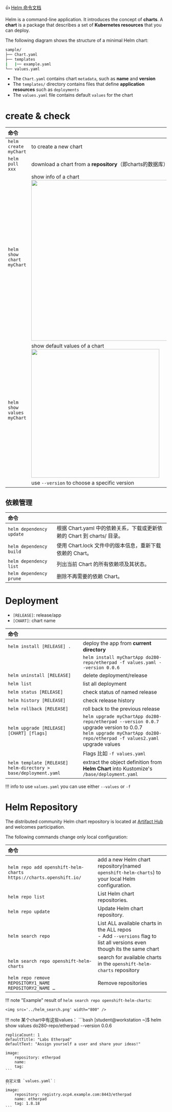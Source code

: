 
👍 [Helm 命令文档](https://helm.sh/docs/helm/)


Helm is a command-line application. It introduces the concept of **charts**. A **chart** is a package that describes a set of **Kubernetes resources** that you can deploy.

The following diagram shows the structure of a minimal Helm chart:

```bash
sample/
├── Chart.yaml
├── templates
|   |── example.yaml
└── values.yaml
```

- The `Chart.yaml` contains chart `metadata`, such as **name** and **version**
- The `templates/` directory contains files that define **application resources** such as `deployments`
- The `values.yaml` file contains default `values` for the chart



# create & check

|命令||
|:-|:-|
|`helm create myChart` |to create a new chart |
|`helm pull xxx` |download a chart from a **repository**（即charts的数据库） |
|`helm show chart myChart` |show info of a chart <br/> <img src='../helm_show_chart.png' width="500" />|
|`helm show values myChart` |show default values of a chart <br/> <img src='../helm_show_values.png' width="400" /> |
| |use `--version` to choose a specific version |


## 依赖管理
|命令||
|:-|:-|
| `helm dependency update`| 根据 Chart.yaml 中的依赖关系，下载或更新依赖的 Chart 到 charts/ 目录。|
| `helm dependency build`| 使用 Chart.lock 文件中的版本信息，重新下载依赖的 Chart。|
| `helm dependency list`| 列出当前 Chart 的所有依赖项及其状态。|
| `helm dependency prune`| 删除不再需要的依赖 Chart。|

# Deployment

- `[RELEASE]`: release/app
- `[CHART]`: chart name

|命令||
|:-|:-|
|`helm install [RELEASE] .` |deploy the app from <b>current directory</b> |
| |`helm install myChartApp do280-repo/etherpad -f values.yaml --version 0.0.6` |
|`helm uninstall [RELEASE]` |delete deployment/release |
|`helm list` |list all deployment |
|`helm status [RELEASE]` |check status of named release |
|`helm history [RELEASE]` |check release history |
|`helm rollback [RELEASE]` |roll back to the previous release |
|`helm upgrade [RELEASE] [CHART] [flags]` |`helm upgrade myChartApp do280-repo/etherpad --version 0.0.7`  upgrade version to 0.0.7 <br/>`helm upgrade myChartApp do280-repo/etherpad -f values2.yaml`  upgrade values <br/>|
||Flags 比如 `-f values.yaml`|
|`helm template [RELEASE] helm-directory > base/deployment.yaml` |extract the object definition from <b>Helm Chart</b> into Kustomize's `/base/deployment.yaml`|

!!! info
    to use `values.yaml` you can use either `--values` or `-f` 

# Helm Repository
The distributed community Helm chart repository is located at [Artifact Hub](https://artifacthub.io/packages/search?kind=0) and welcomes participation.


The following commands change only local configuration:

|命令||
|:-|:-|
|`helm repo add openshift-helm-charts https://charts.openshift.io/` |add a new Helm chart repository(named `openshift-helm-charts`) to your local Helm configuration. |
|`helm repo list` |List Helm chart repositories.|
|`helm repo update ` |Update Helm chart repository.|
|`helm search repo` |List ALL available charts in the ALL repos<br/>- Add `--versions` flag to list all versions even though its the same chart|
|`helm search repo openshift-helm-charts` |search for available charts in the `openshift-helm-charts` repository|
|`helm repo remove REPOSITORY1_NAME REPOSITORY2_NAME …​	` |Remove repositories |

!!! note "Example"
    result of `helm search repo openshift-helm-charts`:

    <img src='../helm_search.png' width="800" />

!!! note
    某个chart中有这些values：
    ```bash
    [student@workstation ~]$ helm show values do280-repo/etherpad --version 0.0.6

    replicaCount: 1
    defaultTitle: "Labs Etherpad"
    defaultText: "Assign yourself a user and share your ideas!"

    image:
        repository: etherpad
        name:
        tag:
    ```

    自定义值 `values.yaml`：
    ```
    image:
        repository: registry.ocp4.example.com:8443/etherpad
        name: etherpad
        tag: 1.8.18
    ```